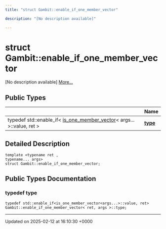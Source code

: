 ```yaml
---
title: "struct Gambit::enable_if_one_member_vector"

description: "[No description available]"

---
```


# struct Gambit::enable_if_one_member_vector



[No description available] [More...](#detailed-description)

## Public Types

|                | Name           |
| -------------- | -------------- |
| typedef std::enable_if< [is_one_member_vector](/documentation/code/classes/structgambit_1_1is__one__member__vector/)< args... >::value, ret > | **[type](/documentation/code/classes/structgambit_1_1enable__if__one__member__vector/#typedef-type)**  |

## Detailed Description

```
template <typename ret ,
typename... args>
struct Gambit::enable_if_one_member_vector;
```

## Public Types Documentation

### typedef type

```
typedef std::enable_if<is_one_member_vector<args...>::value, ret> Gambit::enable_if_one_member_vector< ret, args >::type;
```


-------------------------------

Updated on 2025-02-12 at 16:10:30 +0000